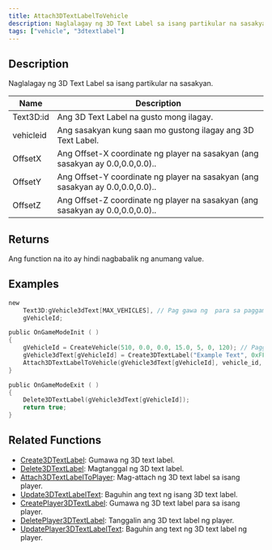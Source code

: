 ```yaml
---
title: Attach3DTextLabelToVehicle
description: Naglalagay ng 3D Text Label sa isang partikular na sasakyan.
tags: ["vehicle", "3dtextlabel"]
---
```


<VersionWarn version='SA-MP 0.3a' />

## Description

Naglalagay ng 3D Text Label sa isang partikular na sasakyan.

| Name      | Description                                                                  |
| --------- | ---------------------------------------------------------------------------- |
| Text3D:id | Ang 3D Text Label na gusto mong ilagay.                                      |
| vehicleid | Ang sasakyan kung saan mo gustong ilagay ang 3D Text Label.                  |
| OffsetX   | Ang Offset-X coordinate ng player na sasakyan (ang sasakyan ay 0.0,0.0,0.0)..|
| OffsetY   | Ang Offset-Y coordinate ng player na sasakyan (ang sasakyan ay 0.0,0.0,0.0)..|
| OffsetZ   | Ang Offset-Z coordinate ng player na sasakyan (ang sasakyan ay 0.0,0.0,0.0)..|

## Returns

Ang function na ito ay hindi nagbabalik ng anumang value.

## Examples

```c
new
    Text3D:gVehicle3dText[MAX_VEHICLES], // Pag gawa ng  para sa paggamit mamaya
    gVehicleId;

public OnGameModeInit ( )
{
    gVehicleId = CreateVehicle(510, 0.0, 0.0, 15.0, 5, 0, 120); // Paggawa ng Sasakyan.
    gVehicle3dText[gVehicleId] = Create3DTextLabel("Example Text", 0xFF0000AA, 0.0, 0.0, 0.0, 50.0, 0, 1);
    Attach3DTextLabelToVehicle(gVehicle3dText[gVehicleId], vehicle_id, 0.0, 0.0, 2.0); // Paglalagay ng Text Label sa Sasakyan.
}

public OnGameModeExit ( )
{
    Delete3DTextLabel(gVehicle3dText[gVehicleId]);
    return true;
}
```

## Related Functions

- [Create3DTextLabel](Create3DTextLabel): Gumawa ng 3D text label.
- [Delete3DTextLabel](Delete3DTextLabel): Magtanggal ng 3D text label.
- [Attach3DTextLabelToPlayer](Attach3DTextLabelToPlayer): Mag-attach ng 3D text label sa isang player.
- [Update3DTextLabelText](Update3DTextLabelText): Baguhin ang text ng isang 3D text label.
- [CreatePlayer3DTextLabel](CreatePlayer3DTextLabel): Gumawa ng 3D text label para sa isang player.
- [DeletePlayer3DTextLabel](DeletePlayer3DTextLabel): Tanggalin ang 3D text label ng player.
- [UpdatePlayer3DTextLabelText](UpdatePlayer3DTextLabelText): Baguhin ang text ng 3D text label ng player.